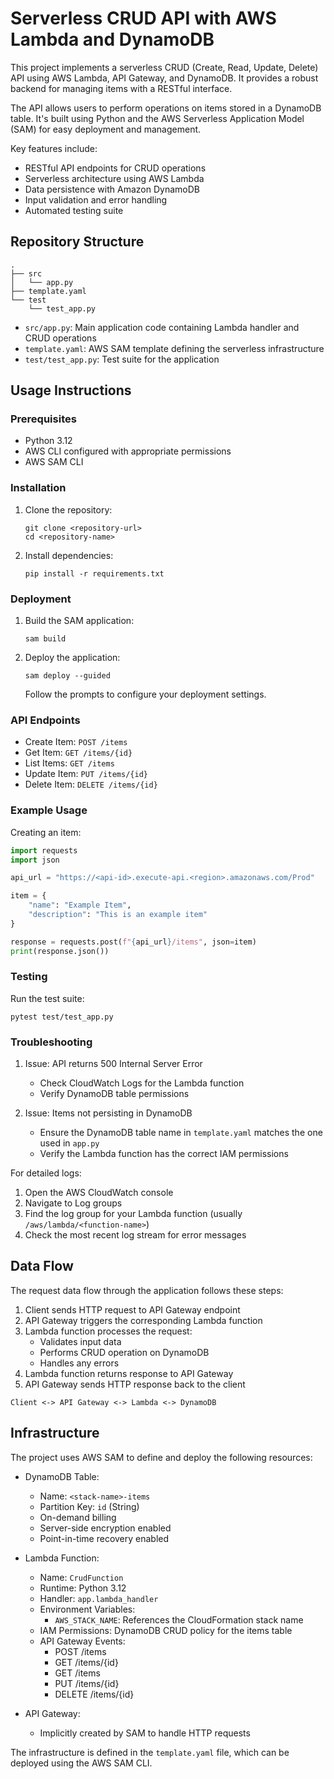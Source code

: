 # Serverless CRUD API with AWS Lambda and DynamoDB

This project implements a serverless CRUD (Create, Read, Update, Delete) API using AWS Lambda, API Gateway, and DynamoDB. It provides a robust backend for managing items with a RESTful interface.

The API allows users to perform operations on items stored in a DynamoDB table. It's built using Python and the AWS Serverless Application Model (SAM) for easy deployment and management.

Key features include:
- RESTful API endpoints for CRUD operations
- Serverless architecture using AWS Lambda
- Data persistence with Amazon DynamoDB
- Input validation and error handling
- Automated testing suite

## Repository Structure

```
.
├── src
│   └── app.py
├── template.yaml
└── test
    └── test_app.py
```

- `src/app.py`: Main application code containing Lambda handler and CRUD operations
- `template.yaml`: AWS SAM template defining the serverless infrastructure
- `test/test_app.py`: Test suite for the application

## Usage Instructions

### Prerequisites

- Python 3.12
- AWS CLI configured with appropriate permissions
- AWS SAM CLI

### Installation

1. Clone the repository:
   ```
   git clone <repository-url>
   cd <repository-name>
   ```

2. Install dependencies:
   ```
   pip install -r requirements.txt
   ```

### Deployment

1. Build the SAM application:
   ```
   sam build
   ```

2. Deploy the application:
   ```
   sam deploy --guided
   ```

   Follow the prompts to configure your deployment settings.

### API Endpoints

- Create Item: `POST /items`
- Get Item: `GET /items/{id}`
- List Items: `GET /items`
- Update Item: `PUT /items/{id}`
- Delete Item: `DELETE /items/{id}`

### Example Usage

Creating an item:

```python
import requests
import json

api_url = "https://<api-id>.execute-api.<region>.amazonaws.com/Prod"

item = {
    "name": "Example Item",
    "description": "This is an example item"
}

response = requests.post(f"{api_url}/items", json=item)
print(response.json())
```

### Testing

Run the test suite:

```
pytest test/test_app.py
```

### Troubleshooting

1. Issue: API returns 500 Internal Server Error
   - Check CloudWatch Logs for the Lambda function
   - Verify DynamoDB table permissions

2. Issue: Items not persisting in DynamoDB
   - Ensure the DynamoDB table name in `template.yaml` matches the one used in `app.py`
   - Verify the Lambda function has the correct IAM permissions

For detailed logs:
1. Open the AWS CloudWatch console
2. Navigate to Log groups
3. Find the log group for your Lambda function (usually `/aws/lambda/<function-name>`)
4. Check the most recent log stream for error messages

## Data Flow

The request data flow through the application follows these steps:

1. Client sends HTTP request to API Gateway endpoint
2. API Gateway triggers the corresponding Lambda function
3. Lambda function processes the request:
   - Validates input data
   - Performs CRUD operation on DynamoDB
   - Handles any errors
4. Lambda function returns response to API Gateway
5. API Gateway sends HTTP response back to the client

```
Client <-> API Gateway <-> Lambda <-> DynamoDB
```

## Infrastructure

The project uses AWS SAM to define and deploy the following resources:

- DynamoDB Table:
  - Name: `<stack-name>-items`
  - Partition Key: `id` (String)
  - On-demand billing
  - Server-side encryption enabled
  - Point-in-time recovery enabled

- Lambda Function:
  - Name: `CrudFunction`
  - Runtime: Python 3.12
  - Handler: `app.lambda_handler`
  - Environment Variables:
    - `AWS_STACK_NAME`: References the CloudFormation stack name
  - IAM Permissions: DynamoDB CRUD policy for the items table
  - API Gateway Events:
    - POST /items
    - GET /items/{id}
    - GET /items
    - PUT /items/{id}
    - DELETE /items/{id}

- API Gateway:
  - Implicitly created by SAM to handle HTTP requests

The infrastructure is defined in the `template.yaml` file, which can be deployed using the AWS SAM CLI.